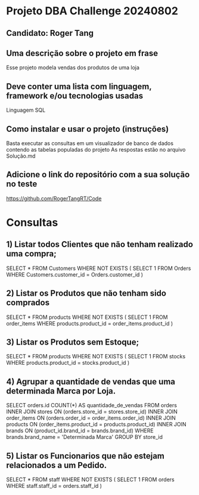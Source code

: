# Projeto DBA Challenge 20240802
## Candidato:  Roger Tang

## Uma descrição sobre o projeto em frase
Esse projeto modela vendas dos produtos de uma loja 

## Deve conter uma lista com linguagem, framework e/ou tecnologias usadas
Linguagem SQL

## Como instalar e usar o projeto (instruções)
Basta executar as consultas em um visualizador de banco de dados contendo as tabelas populadas  do projeto 
As respostas estão no arquivo Solução.md

## Adicione o link do repositório com a sua solução no teste
https://github.com/RogerTangRT/Code


# Consultas
## 1) Listar todos Clientes que não tenham realizado uma compra;

SELECT *
FROM Customers
WHERE NOT EXISTS (
    SELECT 1
    FROM Orders
    WHERE Customers.customer_id = Orders.customer_id
)


## 2) Listar os Produtos que não tenham sido comprados

SELECT * 
FROM products
WHERE NOT EXISTS (
    SELECT 1
    FROM order_items
    WHERE products.product_id = order_items.product_id
)

## 3) Listar os Produtos sem Estoque;

SELECT *
FROM products
WHERE NOT EXISTS (
    SELECT 1
    FROM stocks
    WHERE products.product_id = stocks.product_id
)

## 4) Agrupar a quantidade de vendas que uma determinada Marca por Loja. 

SELECT orders.id COUNT(*) AS quantidade_de_vendas
FROM orders
INNER JOIN stores ON (orders.store_id = stores.store_id)
INNER JOIN order_items ON (orders.order_id = order_items.order_id)
INNER JOIN products ON (order_items.product_id = products.product_id)
INNER JOIN brands ON (product_id.brand_id = brands.brand_id)
WHERE brands.brand_name = 'Determinada Marca'
GROUP BY store_id

## 5) Listar os Funcionarios que não estejam relacionados a um Pedido.

SELECT *
FROM staff
WHERE NOT EXISTS (
    SELECT 1
    FROM orders
    WHERE staff.staff_id = orders.staff_id
)
